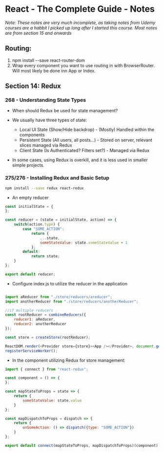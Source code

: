 # React - The Complete Guide - Notes

*Note: These notes are very much incomplete, as taking notes from Udemy courses are a habbit I picked up long after I started this course. Most notes are from section 15 and onwards*

## Routing:
1. npm install --save react-router-dom
2. Wrap every component you want to use routing in with BrowserRouter. Will most likely be done inn App or Index.

## Section 14: Redux

### 268 - Understanding State Types

 - When should Redux be used for state management?
 - We usually have three types of state:
	- Local UI State (Show/Hide backdrop) - (Mostly) Handled within the components
	- Persistent State (All users, all posts...) - Stored on server, relevant slices managed via Redux
	- Client State (Is Authenticated? Filters set?) - Managed via Redux

- In some cases, using Redux is overkill, and it is less used in smaller simple projects.

### 275/276 - Installing Redux and Basic Setup

```Bash
npm install --save redux react-redux
```


 - An empty reducer
```Javascript
const initialState = {
};

const reducer = (state = initialState, action) => {
	switch(action.type) {
		case "SOME_ACTION":
			return {
				...state,
				someStateValue: state.someStateValue + 1
			};
		default:
			return state;
	}
};

export default reducer;
````

- Configure index.js to utilize the reducer in the application
```Javascript

import aReducer from "./store/reducers/areducer";
import anotherReducer from "./store/reducers/anotherReducer";

//if multiple reducers
const rootReducer = combineReducers({
    reducer1: aReducer,
    reducer2: anotherReducer
});

const store = createStore(rootReducer);

ReactDOM.render(<Provider store={store}><App /></Provider>, document.getElementById('root'));
registerServiceWorker();
```

- In the component utilizing Redux for store management:
```Javascript
import { connect } from "react-redux";

const component = () => {
};

const mapStateToProps = state => {
	return {
		someStateValue: state.value
	}
};

const mapDispatchToProps = dispatch => {
	return {
		onSomeAction: () => dispatch({type: "SOME_ACTION"})
	}
};

export default connect(mapStateToProps, mapDispatchToProps)(component);
```